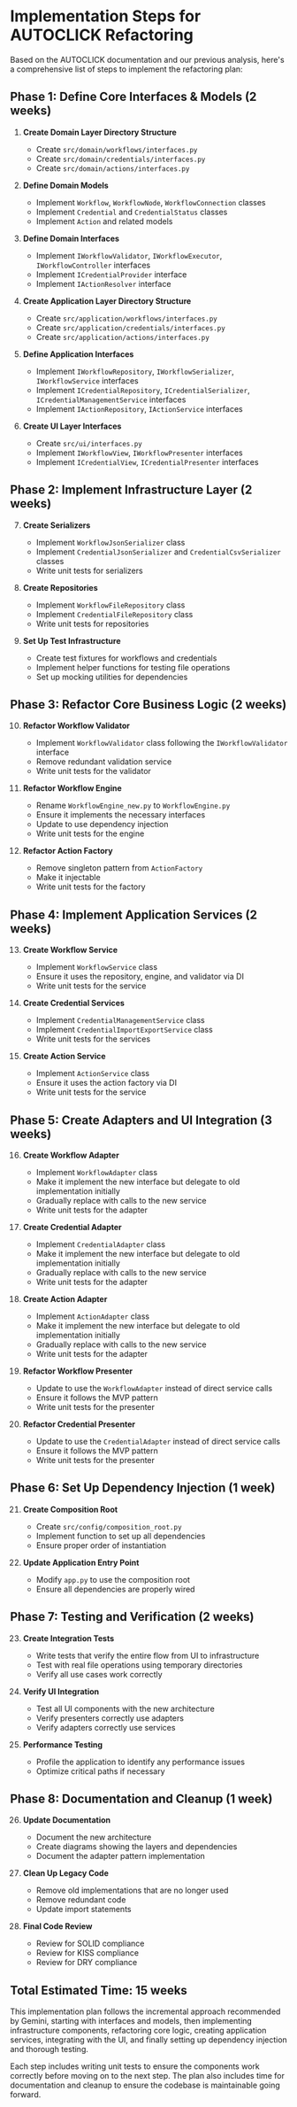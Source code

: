 # Implementation Steps for AUTOCLICK Refactoring

Based on the AUTOCLICK documentation and our previous analysis, here's a comprehensive list of steps to implement the refactoring plan:

## Phase 1: Define Core Interfaces & Models (2 weeks)

1. **Create Domain Layer Directory Structure**
   - Create `src/domain/workflows/interfaces.py`
   - Create `src/domain/credentials/interfaces.py`
   - Create `src/domain/actions/interfaces.py`

2. **Define Domain Models**
   - Implement `Workflow`, `WorkflowNode`, `WorkflowConnection` classes
   - Implement `Credential` and `CredentialStatus` classes
   - Implement `Action` and related models

3. **Define Domain Interfaces**
   - Implement `IWorkflowValidator`, `IWorkflowExecutor`, `IWorkflowController` interfaces
   - Implement `ICredentialProvider` interface
   - Implement `IActionResolver` interface

4. **Create Application Layer Directory Structure**
   - Create `src/application/workflows/interfaces.py`
   - Create `src/application/credentials/interfaces.py`
   - Create `src/application/actions/interfaces.py`

5. **Define Application Interfaces**
   - Implement `IWorkflowRepository`, `IWorkflowSerializer`, `IWorkflowService` interfaces
   - Implement `ICredentialRepository`, `ICredentialSerializer`, `ICredentialManagementService` interfaces
   - Implement `IActionRepository`, `IActionService` interfaces

6. **Create UI Layer Interfaces**
   - Create `src/ui/interfaces.py`
   - Implement `IWorkflowView`, `IWorkflowPresenter` interfaces
   - Implement `ICredentialView`, `ICredentialPresenter` interfaces

## Phase 2: Implement Infrastructure Layer (2 weeks)

7. **Create Serializers**
   - Implement `WorkflowJsonSerializer` class
   - Implement `CredentialJsonSerializer` and `CredentialCsvSerializer` classes
   - Write unit tests for serializers

8. **Create Repositories**
   - Implement `WorkflowFileRepository` class
   - Implement `CredentialFileRepository` class
   - Write unit tests for repositories

9. **Set Up Test Infrastructure**
   - Create test fixtures for workflows and credentials
   - Implement helper functions for testing file operations
   - Set up mocking utilities for dependencies

## Phase 3: Refactor Core Business Logic (2 weeks)

10. **Refactor Workflow Validator**
    - Implement `WorkflowValidator` class following the `IWorkflowValidator` interface
    - Remove redundant validation service
    - Write unit tests for the validator

11. **Refactor Workflow Engine**
    - Rename `WorkflowEngine_new.py` to `WorkflowEngine.py`
    - Ensure it implements the necessary interfaces
    - Update to use dependency injection
    - Write unit tests for the engine

12. **Refactor Action Factory**
    - Remove singleton pattern from `ActionFactory`
    - Make it injectable
    - Write unit tests for the factory

## Phase 4: Implement Application Services (2 weeks)

13. **Create Workflow Service**
    - Implement `WorkflowService` class
    - Ensure it uses the repository, engine, and validator via DI
    - Write unit tests for the service

14. **Create Credential Services**
    - Implement `CredentialManagementService` class
    - Implement `CredentialImportExportService` class
    - Write unit tests for the services

15. **Create Action Service**
    - Implement `ActionService` class
    - Ensure it uses the action factory via DI
    - Write unit tests for the service

## Phase 5: Create Adapters and UI Integration (3 weeks)

16. **Create Workflow Adapter**
    - Implement `WorkflowAdapter` class
    - Make it implement the new interface but delegate to old implementation initially
    - Gradually replace with calls to the new service
    - Write unit tests for the adapter

17. **Create Credential Adapter**
    - Implement `CredentialAdapter` class
    - Make it implement the new interface but delegate to old implementation initially
    - Gradually replace with calls to the new service
    - Write unit tests for the adapter

18. **Create Action Adapter**
    - Implement `ActionAdapter` class
    - Make it implement the new interface but delegate to old implementation initially
    - Gradually replace with calls to the new service
    - Write unit tests for the adapter

19. **Refactor Workflow Presenter**
    - Update to use the `WorkflowAdapter` instead of direct service calls
    - Ensure it follows the MVP pattern
    - Write unit tests for the presenter

20. **Refactor Credential Presenter**
    - Update to use the `CredentialAdapter` instead of direct service calls
    - Ensure it follows the MVP pattern
    - Write unit tests for the presenter

## Phase 6: Set Up Dependency Injection (1 week)

21. **Create Composition Root**
    - Create `src/config/composition_root.py`
    - Implement function to set up all dependencies
    - Ensure proper order of instantiation

22. **Update Application Entry Point**
    - Modify `app.py` to use the composition root
    - Ensure all dependencies are properly wired

## Phase 7: Testing and Verification (2 weeks)

23. **Create Integration Tests**
    - Write tests that verify the entire flow from UI to infrastructure
    - Test with real file operations using temporary directories
    - Verify all use cases work correctly

24. **Verify UI Integration**
    - Test all UI components with the new architecture
    - Verify presenters correctly use adapters
    - Verify adapters correctly use services

25. **Performance Testing**
    - Profile the application to identify any performance issues
    - Optimize critical paths if necessary

## Phase 8: Documentation and Cleanup (1 week)

26. **Update Documentation**
    - Document the new architecture
    - Create diagrams showing the layers and dependencies
    - Document the adapter pattern implementation

27. **Clean Up Legacy Code**
    - Remove old implementations that are no longer used
    - Remove redundant code
    - Update import statements

28. **Final Code Review**
    - Review for SOLID compliance
    - Review for KISS compliance
    - Review for DRY compliance

## Total Estimated Time: 15 weeks

This implementation plan follows the incremental approach recommended by Gemini, starting with interfaces and models, then implementing infrastructure components, refactoring core logic, creating application services, integrating with the UI, and finally setting up dependency injection and thorough testing.

Each step includes writing unit tests to ensure the components work correctly before moving on to the next step. The plan also includes time for documentation and cleanup to ensure the codebase is maintainable going forward.
